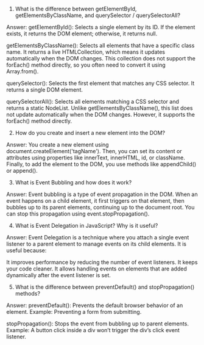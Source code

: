 1. What is the difference between getElementById, getElementsByClassName, and querySelector / querySelectorAll?

Answer: getElementById(): Selects a single element by its ID. If the element exists, it returns the DOM element; otherwise, it returns null.

getElementsByClassName(): Selects all elements that have a specific class name. It returns a live HTMLCollection, which means it updates automatically when the DOM changes. This collection does not support the forEach() method directly, so you often need to convert it using Array.from().

querySelector(): Selects the first element that matches any CSS selector. It returns a single DOM element.

querySelectorAll(): Selects all elements matching a CSS selector and returns a static NodeList. Unlike getElementsByClassName(), this list does not update automatically when the DOM changes. However, it supports the forEach() method directly.

2. How do you create and insert a new element into the DOM?

Answer: You create a new element using document.createElement('tagName'). Then, you can set its content or attributes using properties like innerText, innerHTML, id, or className. Finally, to add the element to the DOM, you use methods like appendChild() or append().

3. What is Event Bubbling and how does it work?

Answer: Event bubbling is a type of event propagation in the DOM. When an event happens on a child element, it first triggers on that element, then bubbles up to its parent elements, continuing up to the document root. You can stop this propagation using event.stopPropagation().

4. What is Event Delegation in JavaScript? Why is it useful?

Answer: Event Delegation is a technique where you attach a single event listener to a parent element to manage events on its child elements. It is useful because:

It improves performance by reducing the number of event listeners.
It keeps your code cleaner.
It allows handling events on elements that are added dynamically after the event listener is set.

5. What is the difference between preventDefault() and stopPropagation() methods?

Answer: preventDefault(): Prevents the default browser behavior of an element. Example: Preventing a form from submitting.

stopPropagation(): Stops the event from bubbling up to parent elements. Example: A button click inside a div won’t trigger the div’s click event listener.
